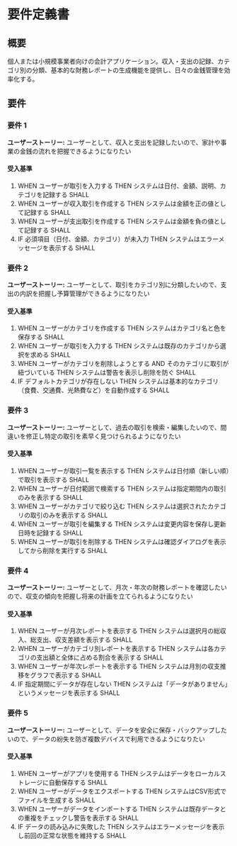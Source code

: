 # 要件定義書

## 概要

個人または小規模事業者向けの会計アプリケーション。収入・支出の記録、カテゴリ別の分類、基本的な財務レポートの生成機能を提供し、日々の金銭管理を効率化する。

## 要件

### 要件 1

**ユーザーストーリー:** ユーザーとして、収入と支出を記録したいので、家計や事業の金銭の流れを把握できるようになりたい

#### 受入基準

1. WHEN ユーザーが取引を入力する THEN システムは日付、金額、説明、カテゴリを記録する SHALL
2. WHEN ユーザーが収入取引を作成する THEN システムは金額を正の値として記録する SHALL
3. WHEN ユーザーが支出取引を作成する THEN システムは金額を負の値として記録する SHALL
4. IF 必須項目（日付、金額、カテゴリ）が未入力 THEN システムはエラーメッセージを表示する SHALL

### 要件 2

**ユーザーストーリー:** ユーザーとして、取引をカテゴリ別に分類したいので、支出の内訳を把握し予算管理ができるようになりたい

#### 受入基準

1. WHEN ユーザーがカテゴリを作成する THEN システムはカテゴリ名と色を保存する SHALL
2. WHEN ユーザーが取引を入力する THEN システムは既存のカテゴリから選択を求める SHALL
3. WHEN ユーザーがカテゴリを削除しようとする AND そのカテゴリに取引が紐づいている THEN システムは警告を表示し削除を防ぐ SHALL
4. IF デフォルトカテゴリが存在しない THEN システムは基本的なカテゴリ（食費、交通費、光熱費など）を自動作成する SHALL

### 要件 3

**ユーザーストーリー:** ユーザーとして、過去の取引を検索・編集したいので、間違いを修正し特定の取引を素早く見つけられるようになりたい

#### 受入基準

1. WHEN ユーザーが取引一覧を表示する THEN システムは日付順（新しい順）で取引を表示する SHALL
2. WHEN ユーザーが日付範囲で検索する THEN システムは指定期間内の取引のみを表示する SHALL
3. WHEN ユーザーがカテゴリで絞り込む THEN システムは選択されたカテゴリの取引のみを表示する SHALL
4. WHEN ユーザーが取引を編集する THEN システムは変更内容を保存し更新日時を記録する SHALL
5. WHEN ユーザーが取引を削除する THEN システムは確認ダイアログを表示してから削除を実行する SHALL

### 要件 4

**ユーザーストーリー:** ユーザーとして、月次・年次の財務レポートを確認したいので、収支の傾向を把握し将来の計画を立てられるようになりたい

#### 受入基準

1. WHEN ユーザーが月次レポートを表示する THEN システムは選択月の総収入、総支出、収支差額を表示する SHALL
2. WHEN ユーザーがカテゴリ別レポートを表示する THEN システムは各カテゴリの支出額と全体に占める割合を表示する SHALL
3. WHEN ユーザーが年次レポートを表示する THEN システムは月別の収支推移をグラフで表示する SHALL
4. IF 指定期間にデータが存在しない THEN システムは「データがありません」というメッセージを表示する SHALL

### 要件 5

**ユーザーストーリー:** ユーザーとして、データを安全に保存・バックアップしたいので、データの紛失を防ぎ複数デバイスで利用できるようになりたい

#### 受入基準

1. WHEN ユーザーがアプリを使用する THEN システムはデータをローカルストレージに自動保存する SHALL
2. WHEN ユーザーがデータをエクスポートする THEN システムはCSV形式でファイルを生成する SHALL
3. WHEN ユーザーがデータをインポートする THEN システムは既存データとの重複をチェックし警告を表示する SHALL
4. IF データの読み込みに失敗した THEN システムはエラーメッセージを表示し前回の正常な状態を維持する SHALL
